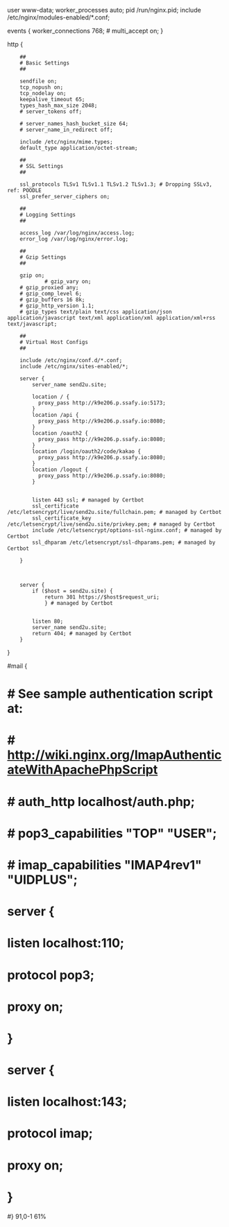 
user www-data;
worker_processes auto;
pid /run/nginx.pid;
include /etc/nginx/modules-enabled/*.conf;

events {
        worker_connections 768;
        # multi_accept on;
}

http {

        ##
        # Basic Settings
        ##

        sendfile on;
        tcp_nopush on;
        tcp_nodelay on;
        keepalive_timeout 65;
        types_hash_max_size 2048;
        # server_tokens off;

        # server_names_hash_bucket_size 64;
        # server_name_in_redirect off;

        include /etc/nginx/mime.types;
        default_type application/octet-stream;

        ##
        # SSL Settings
        ##

        ssl_protocols TLSv1 TLSv1.1 TLSv1.2 TLSv1.3; # Dropping SSLv3, ref: POODLE
        ssl_prefer_server_ciphers on;

        ##
        # Logging Settings
        ##

        access_log /var/log/nginx/access.log;
        error_log /var/log/nginx/error.log;

        ##
        # Gzip Settings
        ##

        gzip on;
				# gzip_vary on;
        # gzip_proxied any;
        # gzip_comp_level 6;
        # gzip_buffers 16 8k;
        # gzip_http_version 1.1;
        # gzip_types text/plain text/css application/json application/javascript text/xml application/xml application/xml+rss text/javascript;

        ##
        # Virtual Host Configs
        ##

        include /etc/nginx/conf.d/*.conf;
        include /etc/nginx/sites-enabled/*;

        server {
            server_name send2u.site;

            location / {
              proxy_pass http://k9e206.p.ssafy.io:5173;
            }
            location /api {
              proxy_pass http://k9e206.p.ssafy.io:8080;
            }
            location /oauth2 {
              proxy_pass http://k9e206.p.ssafy.io:8080;
            }
            location /login/oauth2/code/kakao {
              proxy_pass http://k9e206.p.ssafy.io:8080;
            }
            location /logout {
              proxy_pass http://k9e206.p.ssafy.io:8080;
            }


            listen 443 ssl; # managed by Certbot
            ssl_certificate /etc/letsencrypt/live/send2u.site/fullchain.pem; # managed by Certbot
            ssl_certificate_key /etc/letsencrypt/live/send2u.site/privkey.pem; # managed by Certbot
            include /etc/letsencrypt/options-ssl-nginx.conf; # managed by Certbot
            ssl_dhparam /etc/letsencrypt/ssl-dhparams.pem; # managed by Certbot

        }



        server {
            if ($host = send2u.site) {
                return 301 https://$host$request_uri;
				} # managed by Certbot


            listen 80;
            server_name send2u.site;
            return 404; # managed by Certbot
        }
}


#mail {
#       # See sample authentication script at:
#       # http://wiki.nginx.org/ImapAuthenticateWithApachePhpScript
#
#       # auth_http localhost/auth.php;
#       # pop3_capabilities "TOP" "USER";
#       # imap_capabilities "IMAP4rev1" "UIDPLUS";
#
#       server {
#               listen     localhost:110;
#               protocol   pop3;
#               proxy      on;
#       }
#
#       server {
#               listen     localhost:143;
#               protocol   imap;
#               proxy      on;
#       }
#}                                                                                                                                                91,0-1        61%